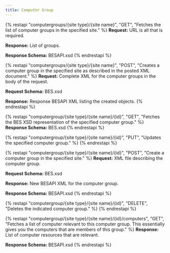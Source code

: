 ```yaml
---
title: Computer Group
---
```


{% restapi "computergroups/{site type}/{site name}", "GET", "Fetches the list of computer groups in the specified site." %}
**Request:** URL is all that is required.

**Response:** List of groups.

**Response Schema:** BESAPI.xsd
{% endrestapi %}

{% restapi "computergroups/{site type}/{site name}", "POST", "Creates a computer group in the specified site as described in the posted XML document." %}
**Request:** Complete XML for the computer groups in the body of the request.

**Request Schema:** BES.xsd

**Response:** Response BESAPI XML listing the created objects.
{% endrestapi %}


{% restapi "computergroup/{site type}/{site name}/{id}", "GET", "Fetches the BES XSD representation of the specified computer group." %}
**Response Schema:** BES.xsd
{% endrestapi %}

{% restapi "computergroup/{site type}/{site name}/{id}", "PUT", "Updates the specified computer group." %}
{% endrestapi %}

{% restapi "computergroup/{site type}/{site name}/{id}", "POST", "Create a computer group in the specified site." %}
**Request:** XML file describing the computer group.

**Request Schema:** BES.xsd

**Response:** New BESAPI XML for the computer group.

**Response Schema:** BESAPI.xsd
{% endrestapi %}

{% restapi "computergroup/{site type}/{site name}/{id}", "DELETE", "Deletes the indicated computer group." %}
{% endrestapi %}

{% restapi "computergroup/{site type}/{site name}/{id}/computers", "GET", "Fetches a list of computer relevant to this computer group. This essentially gives you the computers that are members of this group." %}
**Response:** List of computer resources that are relevant. 

**Response Schema:** BESAPI.xsd
{% endrestapi %}

